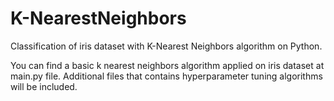 # K-NearestNeighbors
Classification of iris dataset with K-Nearest Neighbors algorithm on Python.


You can find a basic k nearest neighbors algorithm applied on iris dataset at main.py file. Additional files that contains hyperparameter tuning algorithms will be included.
